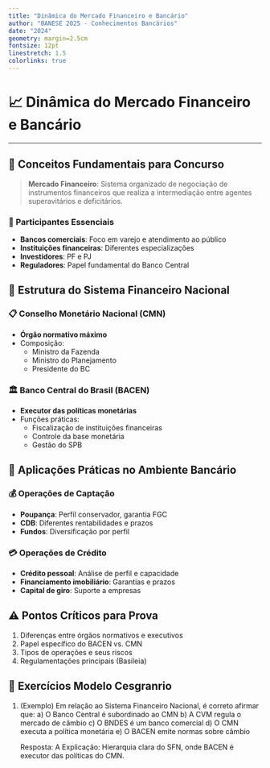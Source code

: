 ```yaml
---
title: "Dinâmica do Mercado Financeiro e Bancário"
author: "BANESE 2025 - Conhecimentos Bancários"
date: "2024"
geometry: margin=2.5cm
fontsize: 12pt
linestretch: 1.5
colorlinks: true
---
```


# 📈 Dinâmica do Mercado Financeiro e Bancário

---

## 📌 Conceitos Fundamentais para Concurso

> **Mercado Financeiro**: Sistema organizado de negociação de instrumentos financeiros que realiza a intermediação entre agentes superavitários e deficitários.

### 👥 Participantes Essenciais
- **Bancos comerciais**: Foco em varejo e atendimento ao público
- **Instituições financeiras**: Diferentes especializações
- **Investidores**: PF e PJ
- **Reguladores**: Papel fundamental do Banco Central

## 🏦 Estrutura do Sistema Financeiro Nacional

### 📋 Conselho Monetário Nacional (CMN)
- **Órgão normativo máximo**
- Composição:
  * Ministro da Fazenda
  * Ministro do Planejamento
  * Presidente do BC

### 🏛️ Banco Central do Brasil (BACEN)
- **Executor das políticas monetárias**
- Funções práticas:
  * Fiscalização de instituições financeiras
  * Controle da base monetária
  * Gestão do SPB

## 💼 Aplicações Práticas no Ambiente Bancário

### 💰 Operações de Captação
- **Poupança**: Perfil conservador, garantia FGC
- **CDB**: Diferentes rentabilidades e prazos
- **Fundos**: Diversificação por perfil

### 💳 Operações de Crédito
- **Crédito pessoal**: Análise de perfil e capacidade
- **Financiamento imobiliário**: Garantias e prazos
- **Capital de giro**: Suporte a empresas

## ⚠️ Pontos Críticos para Prova
1. Diferenças entre órgãos normativos e executivos
2. Papel específico do BACEN vs. CMN
3. Tipos de operações e seus riscos
4. Regulamentações principais (Basileia)

## 🎯 Exercícios Modelo Cesgranrio

1. (Exemplo) Em relação ao Sistema Financeiro Nacional, é correto afirmar que:
   a) O Banco Central é subordinado ao CMN
   b) A CVM regula o mercado de câmbio
   c) O BNDES é um banco comercial
   d) O CMN executa a política monetária
   e) O BACEN emite normas sobre câmbio

   Resposta: A
   Explicação: Hierarquia clara do SFN, onde BACEN é executor das políticas do CMN.
